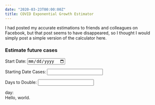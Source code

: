 ```yaml
---
date: "2020-03-23T00:00:00Z"
title: COVID Exponential Growth Estimator
---
```


I had posted my accurate estimations to friends and colleagues on Facebook, but
that post seems to have disappeared, so I thought I would simply post a simple
version of the calculator here.

<script src="https://cdnjs.cloudflare.com/ajax/libs/knockout/3.5.1/knockout-latest.js" integrity="sha256-6JV7sYKlBHsHvqCkn9IrEWFLGrmsW4KG/LIln0hljnM=" crossorigin="anonymous"></script>
<script src="https://cdnjs.cloudflare.com/ajax/libs/moment.js/2.24.0/moment-with-locales.min.js" integrity="sha256-AdQN98MVZs44Eq2yTwtoKufhnU+uZ7v2kXnD5vqzZVo=" crossorigin="anonymous"></script>

### Estimate future cases

Start Date: <input type='date' data-bind='value: startDate' />

Starting Date Cases: <input type='text' data-bind='textInput: currentCases' />

Days to Double: <input type='text' data-bind='textInput: doublingRate' />

<div data-bind='foreach: estimates'>
  <div>
    <span data-bind='text: daysFromNow'></span> day:
    <span data-bind='text: formatted'></span>
  </div>
</div>
Hello, world.

<script src="/covid.js"></script>
